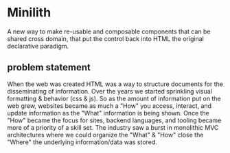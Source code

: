 # Minilith

A new way to make re-usable and composable components that can be shared cross domain, that put the control back into HTML the original declarative paradigm.

## problem statement

When the web was created HTML was a way to structure documents for the disseminating of information. Over the years we started sprinkling visual formatting & behavior (css & js). So as the amount of information put on the web grew, websites became as much a "How" you access, interact, and update information as the "What" information is being shown. Once the "How" became the focus for sites, backend languages, and tooling became more of a priority of a skill set. The industry saw a burst in monolithic MVC architectures where we could organize the "What" & "How" close the "Where" the underlying information/data was stored.
